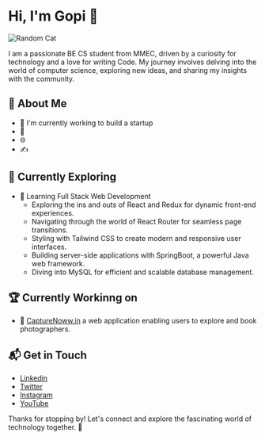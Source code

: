 # Hi, I'm Gopi 👋
![Random Cat](https://cataas.com/cat/says/hello?time=initial)

I am a passionate BE CS student from MMEC, driven by a curiosity for technology and a love for writing Code. My journey involves delving into the world of computer science, exploring new ideas, and sharing my insights with the community.


## 🚀 About Me

- 🔭 I'm currently working to build a startup
- 📝 
- 🌐 
- ✍️ 


## 🌱 Currently Exploring

- 🚀 Learning Full Stack Web Development
  - Exploring the ins and outs of React and Redux for dynamic front-end experiences.
  - Navigating through the world of React Router for seamless page transitions.
  - Styling with Tailwind CSS to create modern and responsive user interfaces.
  - Building server-side applications with SpringBoot, a powerful Java web framework.
  - Diving into MySQL for efficient and scalable database management.

 ## 🏆 Currently Workinng on

- 🌟 [CaptureNoww.in](https://capture-now-in.vercel.app/) a web application enabling users to explore and book photographers.
       


## 📬 Get in Touch

- [Linkedin](https://www.linkedin.com/in/gopi-ajt/)
- [Twitter](https://twitter.com/Gopi_Ajt)
- [Instagram](https://www.instagram.com/gopi_ajt/)
- [YouTube](https://www.youtube.com/@TRiSH_AjT)

Thanks for stopping by! Let's connect and explore the fascinating world of technology together. 🚀



<!--

Here are some ideas to get you started:

- 🔭 I’m currently working on ...
- 🌱 I’m currently learning ...
- 👯 I’m looking to collaborate on ...
- 🤔 I’m looking for help with ...
- 💬 Ask me about ...
- 📫 How to reach me: ...
- 😄 Pronouns: ...
- ⚡ Fun fact: ...
-->
